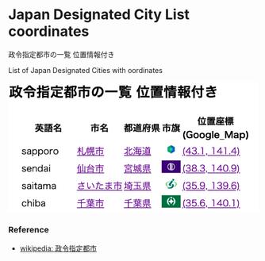 Japan Designated City List coordinates
===============

政令指定都市の一覧 位置情報付き

List of Japan Designated Cities with oordinates

![japan designated city list](https://github.com/ohwada/World_Countries/blob/main/japan_municipaliy/japan_designated_city_list_coordinates/screenshots/'japan_designated_city_coordinates_list.png)

### Reference

- [wikipedia: 政令指定都市](https://ja.wikipedia.org/wiki/%E6%94%BF%E4%BB%A4%E6%8C%87%E5%AE%9A%E9%83%BD%E5%B8%82)


